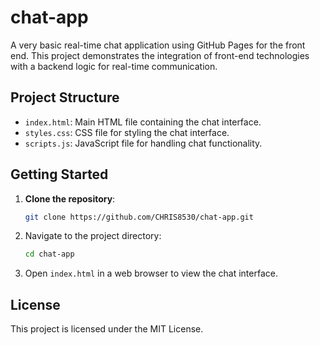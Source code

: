 # chat-app

A very basic real-time chat application using GitHub Pages for the front end. This project demonstrates the integration of front-end technologies with a backend logic for real-time communication.

## Project Structure

- `index.html`: Main HTML file containing the chat interface.
- `styles.css`: CSS file for styling the chat interface.
- `scripts.js`: JavaScript file for handling chat functionality.

## Getting Started

1. **Clone the repository**:
    ```bash
    git clone https://github.com/CHRIS8530/chat-app.git
    ```
2. Navigate to the project directory:
    ```bash
    cd chat-app
    ```
3. Open `index.html` in a web browser to view the chat interface.

## License

This project is licensed under the MIT License.